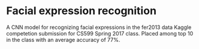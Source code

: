 # Facial expression recognition
A CNN model for recognizing facial expressions in the fer2013 data
Kaggle competetion submission for CS599 Spring 2017 class.
Placed among top 10 in the class with an average accuracy of 77%.
